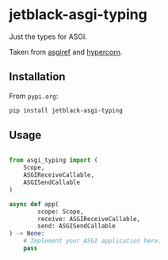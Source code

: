 # jetblack-asgi-typing

Just the types for ASGI.

Taken from [asgiref](https://github.com/django/asgiref)
and [hypercorn](https://gitlab.com/pgjones/hypercorn).

## Installation

From `pypi.org`:

```bash
pip install jetblack-asgi-typing
```

## Usage

```python

from asgi_typing import (
    Scope,
    ASGIReceiveCallable,
    ASGISendCallable
)

async def app(
        scope: Scope,
        receive: ASGIReceiveCallable,
        send: ASGISendCallable
) -> None:
    # Implement your ASGI application here.
    pass
```
